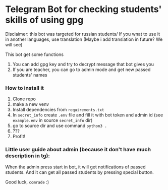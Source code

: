 # Telegram Bot for checking students' skills of using gpg

Disclaimer: this bot was targeted for russian students/ If you wnat to use it in another languages, use translation (Maybe i add translation in future? We will see)

This bot get some functions
1. You can add gpg key and try to decrypt message that bot gives you
2. If you are teacher, you can go to admin mode and get new passed students' names

### How to install it
1. Clone repo
2. make a new venv
3. Install dependencies from `requirements.txt`
4. In `secret_info` create `.env` file and fill it with bot token and admin id (see `example.env` in source `secret_info` dir)
5. go to source dir and use command `python3 .`
6. ???
7. Profit!

### Little user guide about admin (because it don't have much description in tg):
When the admin press start in bot, it will get notifications of passed students. 
And it can get all passed students by pressing special button.

Good luck, `comrade` :)
